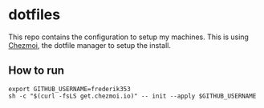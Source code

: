 # dotfiles

This repo contains the configuration to setup my machines. This is using [Chezmoi](https://chezmoi.io), the dotfile manager to setup the install.

## How to run

```shell
export GITHUB_USERNAME=frederik353
sh -c "$(curl -fsLS get.chezmoi.io)" -- init --apply $GITHUB_USERNAME
```
